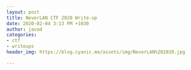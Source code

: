 ```yaml
---
layout: post
title: NeverLAN CTF 2020 Write-up
date: 2020-02-04 3:13 PM +1030
author: javad
categories:
- ctf
- writeups
header_img: https://blog.cyanic.me/assets/img/NeverLAN%202020.jpg

---
```

